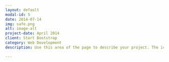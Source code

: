 ```yaml
---
layout: default
modal-id: 5
date: 2014-07-14
img: safe.png
alt: image-alt
project-date: April 2014
client: Start Bootstrap
category: Web Development
description: Use this area of the page to describe your project. The icon above is part of a free icon set by <a href="https://drive.google.com/drive/folders/1UNSdOblRO2x9CzPXONOl7KY0yvZQ3Md4">Artes</a>. On their website, you can download their free set with 16 icons, or you can purchase the entire set with 146 icons for only $12!

---
```

